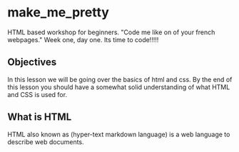 # make_me_pretty
HTML based workshop for beginners. "Code me like on of your french webpages."
Week one, day one. Its time to code!!!!!

## Objectives
In this lesson we will be going over the basics of html and css. By the end of this lesson you should have a somewhat solid understanding of what HTML and CSS is used for.

## What is HTML
HTML also known as (hyper-text markdown language) is a web language to describe web documents.
